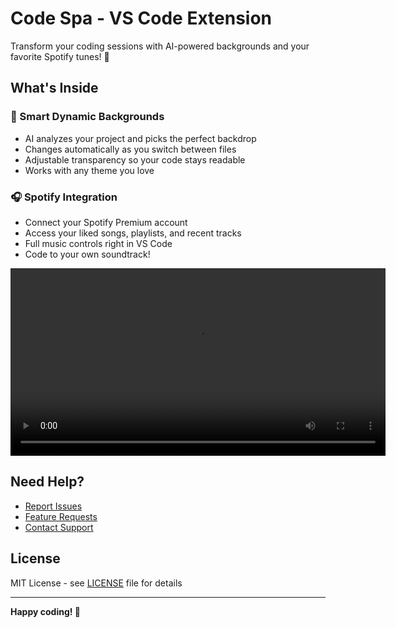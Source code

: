# Code Spa - VS Code Extension

Transform your coding sessions with AI-powered backgrounds and your favorite Spotify tunes! 🎵

## What's Inside

### 🤖 Smart Dynamic Backgrounds
- AI analyzes your project and picks the perfect backdrop
- Changes automatically as you switch between files
- Adjustable transparency so your code stays readable
- Works with any theme you love

### 🎧 Spotify Integration
- Connect your Spotify Premium account
- Access your liked songs, playlists, and recent tracks
- Full music controls right in VS Code
- Code to your own soundtrack!

<video src="media/mvp4.0-demo.mp4" controls width="600"></video>

## Need Help?

- [Report Issues](https://github.com/Arunteja27/code-spa/issues)
- [Feature Requests](https://github.com/Arunteja27/code-spa/issues/new?template=feature_request.md)
- [Contact Support](https://arunteja27.github.io/arun-Website/#contact:~:text=GitHub%20Link-,Get%20in%20touch,-Any%20questions%3F%20Contact)

## License

MIT License - see [LICENSE](LICENSE) file for details

---

**Happy coding! 🚀**
